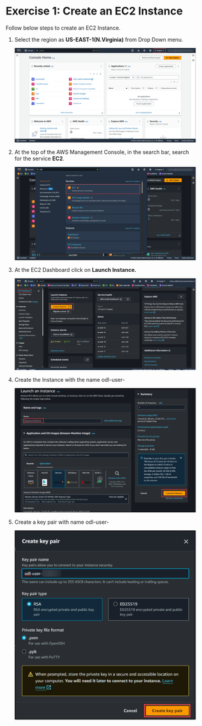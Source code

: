 # Exercise 1: Create an EC2 Instance

Follow below steps to create an EC2 Instance.


1. Select the region as **US-EAST-1(N.Virginia)** from Drop Down menu.

    ![](./images/selectregion.png)

2. At the top of the AWS Management Console, in the search bar, search for the service **EC2**.

    ![](./images/ec2.png)

3. At the EC2 Dashboard click on **Launch Instance.**

    ![](./images/launch.png)

4. Create the Instance with the name odl-user-<CloudLabsDeploymentID>

    ![](./images/createec2.png)

5. Create a key pair with name odl-user-<CloudLabsDeploymentID>

    ![](./images/keypair.png)

    <validation step="6c32922e-75c9-4519-9452-910680384fc1"/>

    <validation step="e6c0346a-a1fc-4fd5-a99c-8645a35897a5"/>





